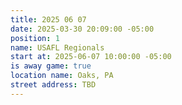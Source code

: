 ```yaml
---
title: 2025 06 07
date: 2025-03-30 20:09:00 -05:00
position: 1
name: USAFL Regionals
start at: 2025-06-07 10:00:00 -05:00
is away game: true
location name: Oaks, PA
street address: TBD
---
```


